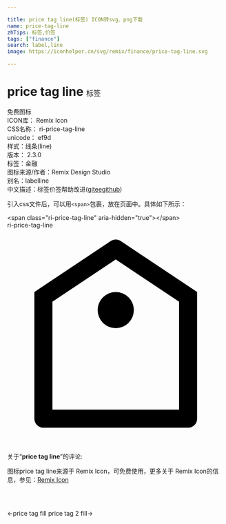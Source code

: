 ```yaml
---

title: price tag line(标签) ICON转svg、png下载
name: price-tag-line
zhTips: 标签,价签
tags: ["finance"]
search: label,line
image: https://iconhelper.cn/svg/remix/finance/price-tag-line.svg

---
```


# price tag line  <small style="font-size: 60%;font-weight: 100">标签</small>


<div class="detail-page">
<p>
<span><span class="badge-success badge">免费图标</span> </span>
<br/>
<span>
ICON库：
<span class="badge-secondary badge">Remix Icon</span> 
</span>
<br/>
<span>
CSS名称：
<span class="badge-secondary badge">ri-price-tag-line</span> 
</span>
<br/>
<span>
unicode：
<span class="badge-secondary badge">ef9d</span> 
<copy-btn content='ef9d' btn-title=""></copy-btn>
<copy-btn :content='String.fromCodePoint(parseInt("ef9d", 16))' btn-title="复制U"></copy-btn>
</span><br/><span>样式：<span class="badge-light badge">线条(line)</span></span>
<br/>
<span>
版本：
<span class="badge-secondary badge">2.3.0</span> 
</span><br/><span>标签：<span class="badge-light badge"><router-link to="/tags/finance.html">金融</router-link></span></span>
<br/>
<span>图标来源/作者：<span class="badge-light badge">Remix Design Studio</span></span> 
<br/>
<span>别名：<span class="badge-light badge">label</span><span class="badge-light badge">line</span></span><br/><span class="zh-detail">中文描述：<span class="badge-primary badge">标签</span><span class="badge-primary badge">价签</span><span class="help-link"><span>帮助改进</span>(<a href="https://gitee.com/liuwave/icon-helper/edit/master/json/remix/finance/price-tag-line.json" target="_blank" rel="noopener noreferrer">gitee</a><a href="https://github.com/liuwave/icon-helper/edit/master/json/remix/finance/price-tag-line.json" target="_blank" rel="noopener noreferrer">github</a></span>)</span><br/>
</p>
</div>
<div class="alert alert-dark">
  <i class="ri-price-tag-line ri-xs"></i>
  <i class="ri-price-tag-line ri-sm"></i>
  <i class="ri-price-tag-line ri-lg"></i>
  <i class="ri-price-tag-line ri-2x"></i>
  <i class="ri-price-tag-line ri-3x"></i>
  <i class="ri-price-tag-line ri-5x"></i>
  <i class="ri-price-tag-line ri-7x"></i>
</div>
<div>
  <p>引入css文件后，可以用<code>&lt;span&gt;</code>包裹，放在页面中。具体如下所示：    
  </p>
  <div class="alert alert-primary" style="font-size: 14px">
    &lt;span class="ri-price-tag-line" aria-hidden="true"&gt;&lt;/span&gt;
    <copy-btn content='<span class="ri-price-tag-line" aria-hidden="true"></span>'></copy-btn>
  </div>
  <div class="alert alert-secondary">
    <i class="ri-price-tag-line"
    style="font-size: 24px"
    aria-hidden="true"></i> ri-price-tag-line
    <copy-btn content="ri-price-tag-line" btn-title="复制图标名称"></copy-btn>
  </div>
</div>
<div id="svg" class="svg-wrap">
<svg xmlns="http://www.w3.org/2000/svg" viewBox="0 0 24 24">
    <g>
        <path fill="none" d="M0 0h24v24H0z"/>
        <path d="M3 7l8.445-5.63a1 1 0 0 1 1.11 0L21 7v14a1 1 0 0 1-1 1H4a1 1 0 0 1-1-1V7zm2 1.07V20h14V8.07l-7-4.666L5 8.07zM12 11a2 2 0 1 1 0-4 2 2 0 0 1 0 4z"/>
    </g>
</svg>

</div>
<detail full-name='ri-price-tag-line'></detail>  
<div class="icon-detail__container">
<p>关于“<b>price tag line</b>”的评论:</p>
</div>
<Vssue title="关于“price tag line”的评论" />    
<div><p>图标price tag line来源于 Remix Icon，可免费使用，更多关于  Remix Icon的信息，参见：<a target="_blank" href="https://iconhelper.cn/remix.html">Remix Icon</a>
</p></div>

<div style="padding:2rem 0 " class="page-nav"><p class="inner"><span class="prev">←<router-link to="/icon/finance/price-tag-fill.html">price tag fill</router-link></span> <span class="next"><router-link to="/icon/finance/price-tag-2-fill.html">price tag 2 fill</router-link>→</span></p></div>
